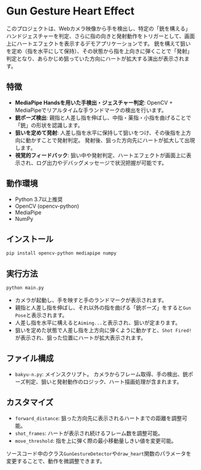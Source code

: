# Gun Gesture Heart Effect

このプロジェクトは、Webカメラ映像から手を検出し、特定の「銃を構える」ハンドジェスチャーを判定、さらに指の向きと発射動作をトリガーとして、画面上にハートエフェクトを表示するデモアプリケーションです。
銃を構えて狙いを定め（指を水平にして保持）、その状態から指を上向きに弾くことで「発射」判定となり、あらかじめ狙っていた方向にハートが拡大する演出が表示されます。

## 特徴

- **MediaPipe Handsを用いた手検出・ジェスチャー判定**: OpenCV + MediaPipeでリアルタイムな手ランドマークの検出を行います。
- **銃ポーズ検出**: 親指と人差し指を伸ばし、中指・薬指・小指を曲げることで「銃」の形状を認識します。
- **狙いを定めて発射**: 人差し指を水平に保持して狙いをつけ、その後指を上方向に動かすことで発射判定。
  発射後、狙った方向先にハートが拡大して出現します。
- **視覚的フィードバック**: 狙い中や発射判定、ハートエフェクトが画面上に表示され、ログ出力やデバッグメッセージで状況把握が可能です。

## 動作環境

- Python 3.7以上推奨
- OpenCV (opencv-python)
- MediaPipe
- NumPy

## インストール

```bash
pip install opencv-python mediapipe numpy
```

## 実行方法

```bash
python main.py
```

- カメラが起動し、手を映すと手のランドマークが表示されます。
- 親指と人差し指を伸ばし、それ以外の指を曲げる「銃ポーズ」をすると`Gun Pose`と表示されます。
- 人差し指を水平に構えると`Aiming...`と表示され、狙いが定まります。
- 狙いを定めた状態で人差し指を上方向に弾くように動かすと、`Shot Fired!`が表示され、狙った位置にハートが拡大表示されます。

## ファイル構成

- `bakyu-n.py`: メインスクリプト。
  カメラからフレーム取得、手の検出、銃ポーズ判定、狙いと発射動作のロジック、ハート描画処理が含まれます。

## カスタマイズ

- `forward_distance`: 狙った方向先に表示されるハートまでの距離を調整可能。
- `shot_frames`: ハートが表示され続けるフレーム数を調整可能。
- `move_threshold`: 指を上に弾く際の最小移動量しきい値を変更可能。

ソースコード中のクラス`GunGestureDetector`や`draw_heart`関数のパラメータを変更することで、動作を微調整できます。
